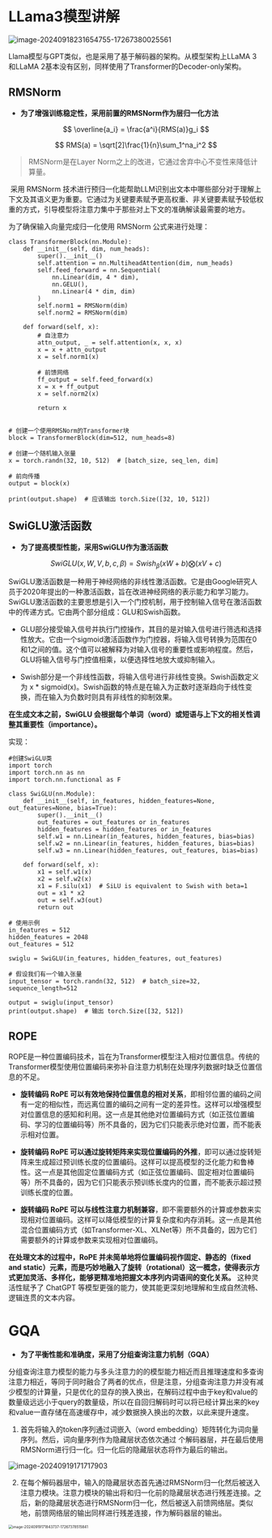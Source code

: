 # LLama3模型讲解

![image-20240918231654755-17267380025561](image/image-20240918231654755-17267380025561.png)

Llama模型与GPT类似，也是采用了基于解码器的架构。从模型架构上LLaMA 3和LLaMA 2基本没有区别，同样使用了Transformer的Decoder-only架构。



## RMSNorm

- **为了增强训练稳定性，采用前置的RMSNorm作为层归一化方法**

$$
\overline{a_i} = \frac{a^i}{RMS(a)}g_i
$$

$$
RMS(a) = \sqrt[2]\frac{1}{n}\sum_1^na_i^2
$$



> RMSNorm是在Layer Norm之上的改进，它通过舍弃中心不变性来降低计算量。

​		采用 RMSNorm 技术进行预归一化能帮助LLM识别出文本中哪些部分对于理解上下文及其语义更为重要。它通过为关键要素赋予更高权重、非关键要素赋予较低权重的方式，引导模型将注意力集中于那些对上下文的准确解读最需要的地方。

为了确保输入向量完成归一化使用 RMSNorm 公式来进行处理：

```
class TransformerBlock(nn.Module):
    def __init__(self, dim, num_heads):
        super().__init__()
        self.attention = nn.MultiheadAttention(dim, num_heads)
        self.feed_forward = nn.Sequential(
            nn.Linear(dim, 4 * dim),
            nn.GELU(),
            nn.Linear(4 * dim, dim)
        )
        self.norm1 = RMSNorm(dim)
        self.norm2 = RMSNorm(dim)

    def forward(self, x):
        # 自注意力
        attn_output, _ = self.attention(x, x, x)
        x = x + attn_output
        x = self.norm1(x)

        # 前馈网络
        ff_output = self.feed_forward(x)
        x = x + ff_output
        x = self.norm2(x)

        return x
        
        
# 创建一个使用RMSNorm的Transformer块
block = TransformerBlock(dim=512, num_heads=8)

# 创建一个随机输入张量
x = torch.randn(32, 10, 512)  # [batch_size, seq_len, dim]

# 前向传播
output = block(x)

print(output.shape)  # 应该输出 torch.Size([32, 10, 512])
```



## SwiGLU激活函数

- **为了提高模型性能，采用SwiGLU作为激活函数**

$$
SwiGLU(x,W,V,b,c,\beta) = Swish_\beta(xW+b)\bigotimes(xV+c)
$$

SwiGLU激活函数是一种用于神经网络的非线性激活函数。它是由Google研究人员于2020年提出的一种激活函数，旨在改进神经网络的表示能力和学习能力。SwiGLU激活函数的主要思想是引入一个门控机制，用于控制输入信号在激活函数中的传递方式。它由两个部分组成：GLU和Swish函数。

- GLU部分接受输入信号并执行门控操作，其目的是对输入信号进行筛选和选择性放大。它由一个sigmoid激活函数作为门控器，将输入信号转换为范围在0和1之间的值。这个值可以被解释为对输入信号的重要性或影响程度。然后，GLU将输入信号与门控值相乘，以便选择性地放大或抑制输入。

- Swish部分是一个非线性函数，将输入信号进行非线性变换。Swish函数定义为 x * sigmoid(x)。Swish函数的特点是在输入为正数时逐渐趋向于线性变换，而在输入为负数时则具有非线性的抑制效果。

**在生成文本之前，SwiGLU 会根据每个单词（word）或短语与上下文的相关性调整其重要性（importance）。**

实现：

```
#创建SwiGLU类
import torch
import torch.nn as nn
import torch.nn.functional as F

class SwiGLU(nn.Module):
    def __init__(self, in_features, hidden_features=None, out_features=None, bias=True):
        super().__init__()
        out_features = out_features or in_features
        hidden_features = hidden_features or in_features
        self.w1 = nn.Linear(in_features, hidden_features, bias=bias)
        self.w2 = nn.Linear(in_features, hidden_features, bias=bias)
        self.w3 = nn.Linear(hidden_features, out_features, bias=bias)

    def forward(self, x):
        x1 = self.w1(x)
        x2 = self.w2(x)
        x1 = F.silu(x1)  # SiLU is equivalent to Swish with beta=1
        out = x1 * x2
        out = self.w3(out)
        return out

# 使用示例
in_features = 512
hidden_features = 2048
out_features = 512

swiglu = SwiGLU(in_features, hidden_features, out_features)

# 假设我们有一个输入张量
input_tensor = torch.randn(32, 512)  # batch_size=32, sequence_length=512

output = swiglu(input_tensor)
print(output.shape)  # 输出 torch.Size([32, 512])
```



## ROPE

ROPE是一种位置编码技术，旨在为Transformer模型注入相对位置信息。传统的Transformer模型使用位置编码来弥补自注意力机制在处理序列数据时缺乏位置信息的不足。



- **旋转编码 RoPE 可以有效地保持位置信息的相对关系**，即相邻位置的编码之间有一定的相似性，而远离位置的编码之间有一定的差异性。这样可以增强模型对位置信息的感知和利用。这一点是其他绝对位置编码方式（如正弦位置编码、学习的位置编码等）所不具备的，因为它们只能表示绝对位置，而不能表示相对位置。

- **旋转编码 RoPE 可以通过旋转矩阵来实现位置编码的外推**，即可以通过旋转矩阵来生成超过预训练长度的位置编码。这样可以提高模型的泛化能力和鲁棒性。这一点是其他固定位置编码方式（如正弦位置编码、固定相对位置编码等）所不具备的，因为它们只能表示预训练长度内的位置，而不能表示超过预训练长度的位置。

- **旋转编码 RoPE 可以与线性注意力机制兼容**，即不需要额外的计算或参数来实现相对位置编码。这样可以降低模型的计算复杂度和内存消耗。这一点是其他混合位置编码方式（如Transformer-XL、XLNet等）所不具备的，因为它们需要额外的计算或参数来实现相对位置编码。

**在处理文本的过程中，RoPE 并未简单地将位置编码视作固定、静态的（fixed and static）元素，而是巧妙地融入了旋转（rotational）这一概念，使得表示方式更加灵活、多样化，能够更精准地把握文本序列内词语间的变化关系。** 这种灵活性赋予了 ChatGPT 等模型更强的能力，使其能更深刻地理解和生成自然流畅、逻辑连贯的文本内容。



# GQA

- **为了平衡性能和准确度，采用了分组查询注意力机制（GQA）**

​	分组查询注意力模型的能力与多头注意力的的模型能力相近而且推理速度和多查询注意力相近，等同于同时融合了两者的优点，但是注意，分组查询注意力并没有减少模型的计算量，只是优化的显存的换入换出，在解码过程中由于key和value的数量级远远小于query的数量级，所以在自回归解码时可以将已经计算出来的key和value一直存储在高速缓存中，减少数据换入换出的次数，以此来提升速度。

1. 首先将输入的token序列通过词嵌入（word embedding）矩阵转化为词向量序列。然后，词向量序列作为隐藏层状态依次通过 个解码器层，并在最后使用RMSNorm进行归一化。归一化后的隐藏层状态将作为最后的输出。

![image-20240919171717903](image/image-20240919171717903.png)

2. 在每个解码器层中，输入的隐藏层状态首先通过RMSNorm归一化然后被送入注意力模块。注意力模块的输出将和归一化前的隐藏层状态进行残差连接。之后，新的隐藏层状态进行RMSNorm归一化，然后被送入前馈网络层。类似地，前馈网络层的输出同样进行残差连接，作为解码器层的输出。

<img src="image/image-20240919171843737-17267378515841-17267381970641.png" alt="image-20240919171843737-17267378515841" style="zoom:50%;" />